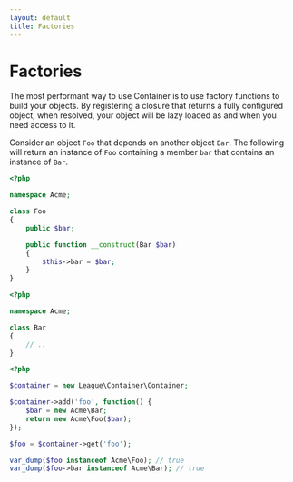 ```yaml
---
layout: default
title: Factories
---
```


# Factories

The most performant way to use Container is to use factory functions to build your objects. By registering a closure that returns a fully configured object, when resolved, your object will be lazy loaded as and when you need access to it.

Consider an object `Foo` that depends on another object `Bar`. The following will return an instance of `Foo` containing a member `bar` that contains an instance of `Bar`.

~~~ php
<?php

namespace Acme;

class Foo
{
    public $bar;

    public function __construct(Bar $bar)
    {
        $this->bar = $bar;
    }
}
~~~

~~~ php
<?php

namespace Acme;

class Bar
{
    // ..
}
~~~

~~~ php
<?php

$container = new League\Container\Container;

$container->add('foo', function() {
    $bar = new Acme\Bar;
    return new Acme\Foo($bar);
});

$foo = $container->get('foo');

var_dump($foo instanceof Acme\Foo); // true
var_dump($foo->bar instanceof Acme\Bar); // true
~~~
